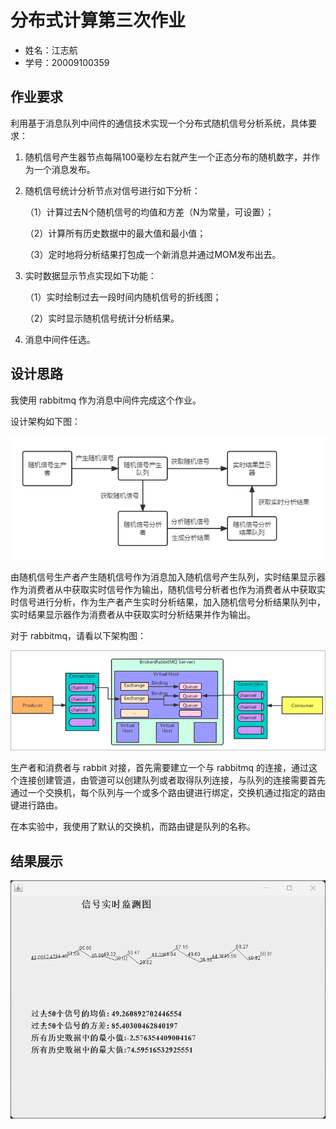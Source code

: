 # 分布式计算第三次作业

- 姓名：江志航
- 学号：20009100359

## 作业要求

利用基于消息队列中间件的通信技术实现一个分布式随机信号分析系统，具体要求：

1. 随机信号产生器节点每隔100毫秒左右就产生一个正态分布的随机数字，并作为一个消息发布。

2. 随机信号统计分析节点对信号进行如下分析：

   （1）计算过去N个随机信号的均值和方差（N为常量，可设置）；

   （2）计算所有历史数据中的最大值和最小值；

   （3）定时地将分析结果打包成一个新消息并通过MOM发布出去。

3. 实时数据显示节点实现如下功能：

   （1）实时绘制过去一段时间内随机信号的折线图；

   （2）实时显示随机信号统计分析结果。

4. 消息中间件任选。

## 设计思路

我使用 rabbitmq 作为消息中间件完成这个作业。

设计架构如下图：

![](./structure.png)

由随机信号生产者产生随机信号作为消息加入随机信号产生队列，实时结果显示器作为消费者从中获取实时信号作为输出，随机信号分析者也作为消费者从中获取实时信号进行分析，作为生产者产生实时分析结果，加入随机信号分析结果队列中，实时结果显示器作为消费者从中获取实时分析结果并作为输出。

对于 rabbitmq，请看以下架构图：

![](./rabbitmq.png)

生产者和消费者与 rabbit 对接，首先需要建立一个与 rabbitmq 的连接，通过这个连接创建管道，由管道可以创建队列或者取得队列连接，与队列的连接需要首先通过一个交换机，每个队列与一个或多个路由键进行绑定，交换机通过指定的路由键进行路由。

在本实验中，我使用了默认的交换机，而路由键是队列的名称。

## 结果展示

![](./res.gif)